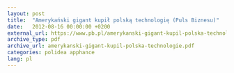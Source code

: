 ```yaml
---
layout: post
title:  "Amerykański gigant kupił polską technologię (Puls Biznesu)"
date:   2012-08-16 00:00:00 +0200
external_url: https://www.pb.pl/amerykanski-gigant-kupil-polska-technologie-680291
archive_type: pdf
archive_url: amerykanski-gigant-kupil-polska-technologie.pdf
categories: polidea apphance
lang: pl
---
```

